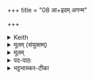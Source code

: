 +++
title = "08 आ+इदम् अगन्म"

+++


<details><summary>Keith</summary>

We have come to the place on earth for sacrifice to the gods,  
Wherein aforetime all the gods rejoiced.  
Accomplishing (the rite) with Rc, Saman, and Yajus,  
Let us rejoice in fullness of wealth, in sustenance.
</details>

<details><summary>मूलम् (संयुक्तम्)</summary>

एदम॑गन्म देव॒यज॑नम्पृथि॒व्या विश्वे॑ दे॒वा यदजु॑षन्त॒ पूर्व॑ ऋक्सा॒माभ्या॒य्ँयजु॑षा स॒न्तर॑न्तो रा॒यस्पोषे॑ण॒ समि॒षा म॑देम ॥ [8]
</details>

<details><summary>मूलम्</summary>

एदम॑गन्म देव॒यज॑नम्पृथि॒व्या   
विश्वे॑ दे॒वा यदजु॑षन्त॒ पूर्वे॑ ।  
ऋ॒क्सा॒माभ्याँ॒ य्यजु॑षा स॒न्तर॑न्तो  
रा॒यस्पोषे॑ण॒ समि॒षा म॑देम ॥ [8]
</details>

<details><summary>पद-पाठः</summary>

एति॑ । इ॒दम् । अ॒ग॒न्म॒ । दे॒व॒यज॑न॒मिति॑ देव-यज॑नम् । पृ॒थि॒व्याः । विश्वे॑ । दे॒वाः । यत् । अजु॑षन्त । पूर्वे॑ । 
ऋ॒क्सा॒माभ्या॒मित्यृ॑क्सा॒म-भ्या॒म् । यजु॑षा । स॒न्तर॑न्त॒ इति॑ सं-तर॑न्तः । 
रा॒यः । पोषे॑ण । समिति॑ । इ॒षा । म॒दे॒म॒ ॥ [8]
</details>

<details><summary>भट्टभास्कर-टीका</summary>

21यत्र यक्ष्यमाणो भवति तदभिप्रेतं देवयजनमधितिष्ठति - एदमिति त्रिष्टुभा चतुष्पदया ॥ देवा इज्यन्ते अस्मिन्निति देवयजनम् । अधिकरणे ल्युट्, कृदुत्तरपदप्रकृतिस्वरत्वम् । ईदृशमिदं स्थानमगन्म अगन्महि आगता वयम् । गमेर्लुङि 'बहुळं छन्दसि' इति शपो लुक् । यद्वा - लुङि 'मन्त्रे घस' इत्यादिना च्लेर्लुक्, 'म्वोश्च' इति मकारस्य नकारः । कीदृशं? पृथिव्यास्सम्बन्धि । यद्वा - पृथिवीमात्रात् प्रदेशान्तरात् इदं देवयजनमागताः । 'उदात्तयणः' इति विभक्तेरुदात्तत्वम् ।   
पुनश्च विशेष्यते - विश्वे पूर्वे अस्मदीयाः पित्रादयो देवाः भूमिदेवाः यदजुषन्त यादृशमसेवन्त । आद्युदात्तत्वम् । अत्र चागता वयं ऋक्सामाभ्यां यजुषा सन्तरन्तः सम्यग्यागं निर्वर्तयन्तः । कृदुत्तरपदप्रकृतिस्वरत्वम् । अचतुरादिसूत्रेण ऋक्सामशब्दोच्प्रत्ययान्तो निपातितः । रायः धनस्य पोषेण पुष्ट्या इषा अन्नेन च सम्यङ्मदेम हृष्टा भवेम । मदी हर्षग्लपनयोरिति भौवादिक उदात्तेत्, 'षष्ठ्याः पतिपुत्र' इत्यादिना पोषे विसर्जनीयस्य सत्वम् । 'सावेकाचः' इतीषः परस्यास्तृतीयाया उदात्तत्वम् । 'ऋक्सामाभ्यां ह्येष यजुषा सन्तरति यो यजते' इति ब्राह्मणम् ॥
</details>